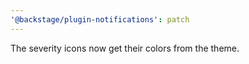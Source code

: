 ```yaml
---
'@backstage/plugin-notifications': patch
---
```


The severity icons now get their colors from the theme.
